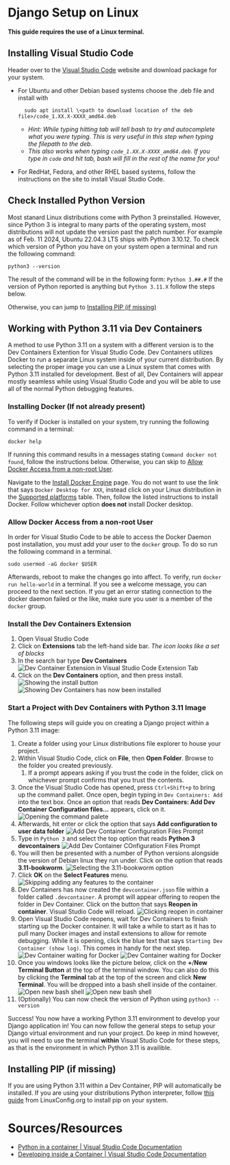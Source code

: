 # Django Setup on Linux

**This guide requires the use of a Linux terminal.**

## Installing Visual Studio Code

Header over to the [Visual Studio Code](https://code.visualstudio.com/) website and download package for your system. 

- For Ubuntu and other Debian based systems choose the .deb file and install with 

		sudo apt install \<path to download location of the deb file>/code_1.XX.X-XXXX_amd64.deb

	- *Hint: While typing hitting tab will tell bash to try and autocomplete what you were typing. This is very useful in this step when typing the filepath to the deb.*
	- *This also works when typing `code_1.XX.X-XXXX_amd64.deb`. If you type in `code` and hit tab, bash will fill in the rest of the name for you!*

- For RedHat, Fedora, and other RHEL based systems, follow the instructions on the site to install Visual Studio Code.

## Check Installed Python Version

Most stanard Linux distributions come with Python 3 preinstalled. However, since Python 3 is integral to many parts of the operating system, most distributions will not update the version past the patch number. For example as of Feb. 11 2024, Ubuntu 22.04.3 LTS ships with Python 3.10.12. To check which version of Python you have on your system open a terminal and run the following command:

```
python3 --version
```

The result of the command will be in the following form: `Python 3.##.#`
If the version of Python reported is anything but `Python 3.11.X` follow the steps below.

Otherwise, you can jump to [Installing PIP (if missing)](#installing-pip-if-missing)


## Working with Python 3.11 via Dev Containers

A method to use Python 3.11 on a system with a different version is to the Dev Containers Extention for Visual Studio Code. Dev Containers utilizes Docker to run a separate Linux system inside of your current distribution. By selecting the proper image you can use a Linux system that comes with Python 3.11 installed for development. Best of all, Dev Containers will appear mostly seamless while using Visual Studio Code and you will be able to use all of the normal Python debugging features.

### Installing Docker (If not already present)

To verify if Docker is installed on your system, try running the following command in a terminal:
```
docker help 
```

If running this command results in a messages stating `Command docker not found`, follow the instructions below. Otherwise, you can skip to [Allow Docker Access from a non-root User](#allow-docker-access-from-a-non-root-user).

Navigate to the [Install Docker Engine](https://docs.docker.com/engine/install/#supported-platforms) page. You do not want to use the link that says `Docker Desktop for XXX`, instead click on your Linux distribution in the [Supported platforms](https://docs.docker.com/engine/install/#supported-platforms) table. Then, follow the listed instructions to install Docker. Follow whichever option **does not** install Docker desktop.

### Allow Docker Access from a non-root User

In order for Visual Studio Code to be able to access the Docker Daemon post installation, you must add your user to the `docker` group. To do so run the following command in a terminal.

```
sudo usermod -aG docker $USER
```

Afterwards, reboot to make the changes go into affect. To verify, run `docker run hello-world` in a terminal. If you see a welcome message, you can proceed to the next section. If you get an error stating connection to the docker daemon failed or the like, make sure you user is a member of the `docker` group.

### Install the Dev Containers Extension

1. Open Visual Studio Code
1. Click on **Extensions** tab the left-hand side bar. *The icon looks like a set of blocks*
1. In the search bar type **Dev Containers**
	![Dev Container Extension in Visual Studio Code Extension Tab](https://github.com/C0atRack/GE02-Collab/blob/main/images/Doc%20Linux%20DevContainer/GE02%20Doc-Linux%20DevContainer%2001%20Finding%20Dev%20Container%20Extention.png)
1. Click on the **Dev Containers** option, and then press install.
	![Showing the install button](https://github.com/C0atRack/GE02-Collab/blob/main/images/Doc%20Linux%20DevContainer/GE02%20Doc-Linux%20DevContainer%2002%20Installing%20Dev%20Container%20Extention.png)
	![Showing Dev Containers has now been installed](https://github.com/C0atRack/GE02-Collab/blob/main/images/Doc%20Linux%20DevContainer/GE02%20Doc-Linux%20DevContainer%2003%20Dev%20Container%20Extension%20Installed.png)

### Start a Project with Dev Containers with Python 3.11 Image 

The following steps will guide you on creating a Django project within a Python 3.11 image:

1. Create a folder using your Linux distributions file explorer to house your project.
1. Within Visual Studio Code, click on **File**, then **Open Folder**. Browse to the folder you created previously.
	1. If a prompt appears asking if you trust the code in the folder, click on whichever prompt confirms that you trust the contents.
1. Once the Visual Studio Code has opened, press `Ctrl+Shift+p` to bring up the command pallet. Once open, begin typing in `Dev Containers: Add` into the text box. Once an option that reads **Dev Containers: Add Dev Container Configuration files...** appears, click on it.
	![Opening the command palete](https://github.com/C0atRack/GE02-Collab/blob/main/images/Doc%20Linux%20DevContainer/GE02%20Doc-Linux%20DevContainer%2004%20Command%20Palette.png)
1. Afterwards, hit enter or click the option that says **Add configuration to user data folder**
	![Add Dev Container Configuration Files Prompt](https://github.com/C0atRack/GE02-Collab/blob/main/images/Doc%20Linux%20DevContainer/GE02%20Doc-Linux%20DevContainer%2005%20Add%20Config.png)
1. Type in `Python 3` and select the top option that reads **Python 3 devcontainers**
	![Add Dev Container COnfiguration Files Prompt](https://github.com/C0atRack/GE02-Collab/blob/main/images/Doc%20Linux%20DevContainer/GE02%20Doc-Linux%20DevContainer%2006%20Select%20Python%203.png)
1. You will then be presented with a number of Python versions alongside the version of Debian linux they run under. Click on the option that reads **3.11-bookworm**.
	![Selecting the 3.11-bookworm option](https://github.com/C0atRack/GE02-Collab/blob/main/images/Doc%20Linux%20DevContainer/GE02%20Doc-Linux%20DevContainer%2007%20Select%203_11_bookworm.png)
1. Click **OK** on the **Select Features** menu.
	![Skipping adding any features to the container](https://github.com/C0atRack/GE02-Collab/blob/main/images/Doc%20Linux%20DevContainer/GE02%20Doc-Linux%20DevContainer%2008%20Skip%20Select%20Features.png)
1. Dev Containers has now created the `devcontainer.json` file within a folder called `.devcontainer`. A prompt will appear offering to reopen the folder in Dev Container. Click on the button that says **Reopen in container**. Visual Studio Code will reload.
	![Clicking reopen in container](https://github.com/C0atRack/GE02-Collab/blob/main/images/Doc%20Linux%20DevContainer/GE02%20Doc-Linux%20DevContainer%2009%20Reopen%20in%20Container.png)
1. Open Visual Studio Code reopens, wait for Dev Containers to finish starting up the Docker container. It will take a while to start as it has to pull many Docker images and install extensions to allow for remote debugging. While it is opening, click the blue text that says `Starting Dev Container (show log)`. This comes in handy for the next step.
	![Dev Container waiting for Docker](https://github.com/C0atRack/GE02-Collab/blob/main/images/Doc%20Linux%20DevContainer/GE02%20Doc-Linux%20DevContainer%2010%20Dev%20Container%20Starting.png)
	![Dev Container waiting for Docker](https://github.com/C0atRack/GE02-Collab/blob/main/images/Doc%20Linux%20DevContainer/GE02%20Doc-Linux%20DevContainer%2011%20Dev%20Container%20Started.png)
1. Once you windows looks like the picture below, click on the **+**/**New Terminal Button** at the top of the terminal window. You can also do this by clicking the **Terminal** tab at the top of the screen and click **New Terminal**. You will be dropped into a bash shell inside of the container.
	![Open new bash shell](https://github.com/C0atRack/GE02-Collab/blob/main/images/Doc%20Linux%20DevContainer/GE02%20Doc-Linux%20DevContainer%2012%20Open%20New%20Shell.png)
	![Open new bash shell](https://github.com/C0atRack/GE02-Collab/blob/main/images/Doc%20Linux%20DevContainer/GE02%20Doc-Linux%20DevContainer%2013%20New%20Shell.png)
1. (Optionally) You can now check the version of Python using `python3 --version`


Success! You now have a working Python 3.11 environment to develop your Django application in! You can now follow the general steps to setup your Django virtual environment and run your project. Do keep in mind however, you will need to use the terminal **within** Visual Studio Code for these steps, as that is the environment in which Python 3.11 is availible.

## Installing PIP (if missing)

If you are using Python 3.11 within a Dev Container, PIP will automatically be installed.
If you are using your distributions Python interpreter, follow [this guide](https://linuxconfig.org/install-pip-on-linux) from LinuxConfig.org to install pip on your system.


# Sources/Resources
- [Python in a container | Visual Studio Code Documentation](https://code.visualstudio.com/docs/containers/quickstart-python)
- [Developing inside a Container | Visual Studio Code Documentation](https://code.visualstudio.com/docs/devcontainers/containers)